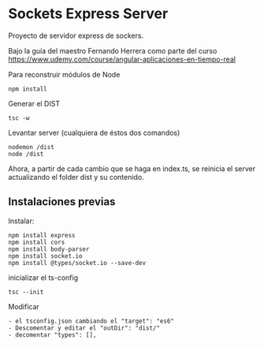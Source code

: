 # Sockets Express Server

Proyecto de servidor express de sockers.

Bajo la guía del maestro Fernando Herrera como parte del curso https://www.udemy.com/course/angular-aplicaciones-en-tiempo-real

Para reconstruir módulos de Node

```
npm install
```

Generar el DIST
```
tsc -w
```

Levantar server (cualquiera de éstos dos comandos)
```
nodemon /dist
node /dist
```
Ahora, a partir de cada cambio que se haga en index.ts, se reinicia el server actualizando
el folder dist y su contenido.


## Instalaciones previas

Instalar:

```
npm install express
npm install cors
npm install body-parser
npm install socket.io
npm install @types/socket.io --save-dev
```

inicializar el ts-config

```
tsc --init
```

Modificar 

```
- el tsconfig.json cambiando el "target": "es6"
- Descomentar y editar el "outDir": "dist/"
- decomentar "types": [], 
``` 